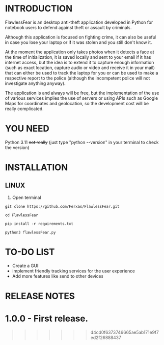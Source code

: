 # INTRODUCTION
FlawlessFear is an desktop anti-theft application developed in Python for notebook users to defend against theft or assault by criminals.

Although this application is focused on fighting crime, it can also be useful in case you lose your laptop or if it was stolen and you still don't know it.

At the moment the application only takes photos when it detects a face at the time of initialization, it is saved locally and sent to your email if it has internet access, but the idea is to extend it to capture enough information (such as exact location, capture audio or video and receive it in your mail) that can either be used to track the laptop for you or can be used to make a respective report to the police (although the incompetent police will not investigate anything anyway).

The application is and always will be free, but the implementation of the use of various services implies the use of servers or using APIs such as Google Maps for coordinates and geolocation, so the development cost will be really complicated.

# YOU NEED

Python 3.11 ~~not really~~ (just type "python --version" in your terminal to check the version)

# INSTALLATION

## LINUX

1. Open terminal

```
git clone https://github.com/Ferxas/FlawlessFear.git
```
```
cd FlawlessFear
```
```
pip install -r requirements.txt
```
```
python3 flawlessFear.py
```
# TO-DO LIST

- Create a GUI
- implement friendly tracking services for the user experience
- Add more features like send to other devices


# RELEASE NOTES

1.0.0 - First release.
=======
>>>>>>> d4cd0f6373746665ae5ab171e9f7ed2f26888437
